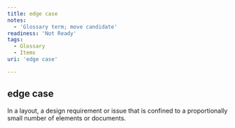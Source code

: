 ```yaml
---
title: edge case
notes:
  - 'Glossary term; move candidate'
readiness: 'Not Ready'
tags:
  - Glossary
  - Items
uri: 'edge case'

---
```

## <span>edge case</span>

In a layout, a design requirement or issue that is confined to a proportionally small number of elements or documents.


